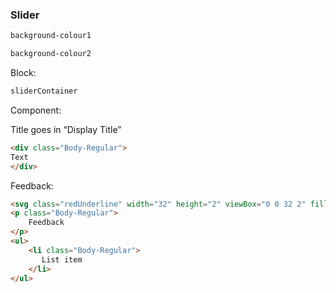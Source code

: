 <h3>Slider</h3>

```html
background-colour1
```

```html
background-colour2
```

Block:
```html
sliderContainer
```

Component:

Title goes in “Display Title”

```html
<div class="Body-Regular"> 
Text 
</div> 
```

Feedback:

```html
<svg class="redUnderline" width="32" height="2" viewBox="0 0 32 2" fill="none" xmlns="http://www.w3.org/2000/svg"><line x1="32" y1="1" x2="-8.74228e-08" y2="0.999997" stroke="#DD221A" stroke-width="2"></line></svg>
<p class="Body-Regular">
    Feedback
</p>
<ul>
    <li class="Body-Regular">
       List item
    </li>
</ul>
```
